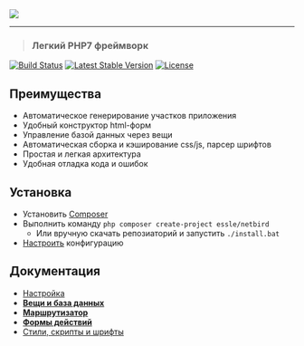 <img src="http://essle.ru/_projects/netbird/logotype.png?2">
<hr/>

>### Легкий PHP7 фреймворк

[![Build Status](https://travis-ci.org/Essle/netBird.svg?branch=master)](https://travis-ci.org/Essle/netBird)
[![Latest Stable Version](https://poser.pugx.org/essle/netbird/v/stable)](https://packagist.org/packages/essle/netbird)
[![License](https://poser.pugx.org/essle/netbird/license)](https://packagist.org/packages/essle/netbird)

## Преимущества

* Автоматическое генерирование участков приложения
* Удобный конструктор html-форм
* Управление базой данных через вещи
* Автоматическая сборка и кэширование css/js, парсер шрифтов
* Простая и легкая архитектура
* Удобная отладка кода и ошибок

## Установка

* Установить [Composer](https://getcomposer.org/)
* Выполнить команду `php composer create-project essle/netbird`
  * Или вручную скачать репозиаторий и запустить `./install.bat`
* [Настроить](https://github.com/Essle/netBird/wiki/Настройка) конфигурацию

## Документация

* [Настройка](https://github.com/Essle/netBird/wiki/Настройка)
* **[Вещи и база данных](https://github.com/Essle/netBird/wiki/Вещи-и-база-данных)**
* **[Маршрутизатор](https://github.com/Essle/netBird/wiki/Маршрутизатор)**
* **[Формы действий](https://github.com/Essle/netBird/wiki/Формы-действий)**
* [Стили, скрипты и шрифты](https://github.com/Essle/netBird/wiki/Стили,-скрипты-и-шрифты)